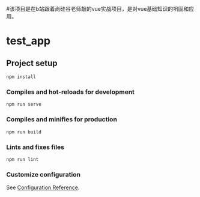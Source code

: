 #该项目是在b站跟着尚硅谷老师敲的vue实战项目，是对vue基础知识的巩固和应用。

# test_app

## Project setup
```
npm install
```

### Compiles and hot-reloads for development
```
npm run serve
```

### Compiles and minifies for production
```
npm run build
```

### Lints and fixes files
```
npm run lint
```

### Customize configuration
See [Configuration Reference](https://cli.vuejs.org/config/).
